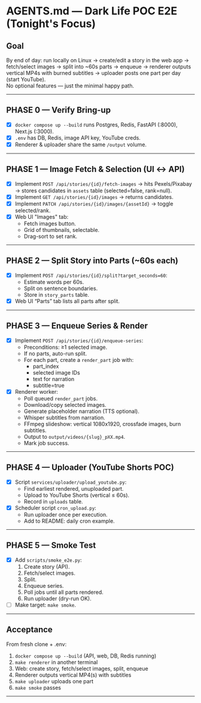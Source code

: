 # AGENTS.md — Dark Life POC E2E (Tonight's Focus)

## Goal
By end of day: run locally on Linux → create/edit a story in the web app → fetch/select images → split into ~60s parts → enqueue → renderer outputs vertical MP4s with burned subtitles → uploader posts one part per day (start YouTube).  
No optional features — just the minimal happy path.

---

## PHASE 0 — Verify Bring-up
- [x] `docker compose up --build` runs Postgres, Redis, FastAPI (:8000), Next.js (:3000).
- [x] `.env` has DB, Redis, image API key, YouTube creds.
- [x] Renderer & uploader share the same `/output` volume.

---

## PHASE 1 — Image Fetch & Selection (UI ↔ API)
- [x] Implement `POST /api/stories/{id}/fetch-images` → hits Pexels/Pixabay → stores candidates in `assets` table (selected=false, rank=null).
- [x] Implement `GET /api/stories/{id}/images` → returns candidates.
- [x] Implement `PATCH /api/stories/{id}/images/{assetId}` → toggle selected/rank.
- [x] Web UI "Images" tab:
    - Fetch images button.
    - Grid of thumbnails, selectable.
    - Drag-sort to set rank.

---

## PHASE 2 — Split Story into Parts (~60s each)
- [x] Implement `POST /api/stories/{id}/split?target_seconds=60`:
    - Estimate words per 60s.
    - Split on sentence boundaries.
    - Store in `story_parts` table.
- [x] Web UI “Parts” tab lists all parts after split.

---

## PHASE 3 — Enqueue Series & Render
- [x] Implement `POST /api/stories/{id}/enqueue-series`:
    - Preconditions: ≥1 selected image.
    - If no parts, auto-run split.
    - For each part, create a `render_part` job with:
        - part_index
        - selected image IDs
        - text for narration
        - subtitle=true
- [x] Renderer worker:
    - Poll queued `render_part` jobs.
    - Download/copy selected images.
    - Generate placeholder narration (TTS optional).
    - Whisper subtitles from narration.
    - FFmpeg slideshow: vertical 1080x1920, crossfade images, burn subtitles.
    - Output to `output/videos/{slug}_pXX.mp4`.
    - Mark job success.

---

## PHASE 4 — Uploader (YouTube Shorts POC)
- [x] Script `services/uploader/upload_youtube.py`:
    - Find earliest rendered, unuploaded part.
    - Upload to YouTube Shorts (vertical ≤ 60s).
    - Record in `uploads` table.
- [x] Scheduler script `cron_upload.py`:
    - Run uploader once per execution.
    - Add to README: daily cron example.

---

## PHASE 5 — Smoke Test
- [x] Add `scripts/smoke_e2e.py`:
    1. Create story (API).
    2. Fetch/select images.
    3. Split.
    4. Enqueue series.
    5. Poll jobs until all parts rendered.
    6. Run uploader (dry-run OK).
- [ ] Make target: `make smoke`.

---

## Acceptance
From fresh clone + .env:
1. `docker compose up --build` (API, web, DB, Redis running)
2. `make renderer` in another terminal
3. Web: create story, fetch/select images, split, enqueue
4. Renderer outputs vertical MP4(s) with subtitles
5. `make uploader` uploads one part
6. `make smoke` passes

---
